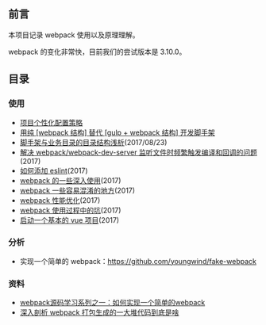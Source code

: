 ## 前言

本项目记录 webpack 使用以及原理理解。

webpack 的变化非常快，目前我们的尝试版本是 3.10.0。

## 目录

### 使用

+   [项目个性化配置策略](./docs/项目个性化配置策略.md)
+   [用纯 [webpack 结构] 替代 [gulp + webpack 结构] 开发脚手架](./docs/用纯[webpack结构]替代[gulp+webpack]结构.md)
+	[脚手架与业务目录的目录结构浅析](./docs/脚手架与业务目录的目录结构浅析.md)(2017/08/23)
+   [解决 webpack/webpack-dev-server 监听文件时频繁触发编译和回调的问题](./docs/解决webpack+webpack-dev-server监听文件时频繁触发编译和回调的问题.md)(2017)
+   [如何添加 eslint](./docs/如何添加eslint.md)(2017)
+   [webpack 的一些深入使用](./docs/webpack的一些深入使用.md)(2017)
+   [webpack 一些容易混淆的地方](./docs/webpack一些容易混淆的地方.md)(2017)
+   [webpack 性能优化](./docs/webpack性能优化.md)(2017)
+   [webpack 使用过程中的坑](./docs/webpack使用过程中的坑.md)(2017)
+   [启动一个基本的 vue 项目](./docs/启动一个基本的vue项目.md)(2017)

### 分析

+   实现一个简单的 webpack：https://github.com/youngwind/fake-webpack

### 资料

+   [webpack源码学习系列之一：如何实现一个简单的webpack](https://github.com/youngwind/blog/issues/99)
+   [ 深入剖析 webpack 打包生成的一大堆代码到底是啥](http://blog.csdn.net/haodawang/article/details/77126686)
